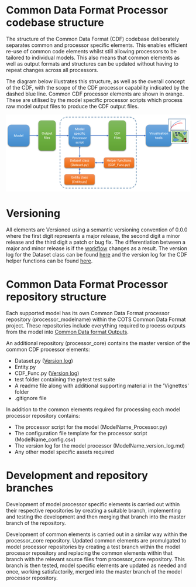# Common Data Format Processor codebase structure

The structure of the Common Data Format (CDF) codebase deliberately separates common and processor specific elements. 
This enables efficient re-use of common code elements whilst still allowing processors to be tailored to individual 
models. This also means that common elements as well as output formats and structures can be updated without having to 
repeat changes across all processors.

The diagram below illustrates this structure, as well as the overall concept of the CDF, with the scope of the CDF 
processor capability indicated by the dashed blue line. Common CDF processor elements are shown in orange. These are 
utilised by the model specific processor scripts which process raw model output files to produce the CDF output files. 

![](OverallConcept.png)

# Versioning

All elements are Versioned using a semantic versioning convention of 0.0.0 where the first digit represents a major 
release, the second digit a minor release and the third digit a patch or bug fix. The differentiation between a major 
and minor release is if the [workflow](DetailedWorkflow.md) changes as a result. 
The version log for the Dataset class can be found [here](Dataset_version_log.md) and the version log for the CDF 
helper functions can be found [here](CDF_Func_version_log.md).

# Common Data Format Processor repository structure

Each supported model has its own Common Data Format processor repository (processor_modelname) within the COTS 
Common Data Format project. These repositories include everything required to process outputs from the model into 
[Common Data format Outputs](CDFOutputs.md). 

An additional repository (processor_core) contains the master version of the common CDF processor elements:
- Dataset.py ([Version log](Dataset_version_log.md))
- Entity.py
- CDF_Func.py ([Version log](CDF_Func_version_log.md))
- test folder containing the pytest test suite
- A readme file along with additional supporting material in the 'Vignettes' folder
- .gitignore file

In addition to the common elements required for processing each model processor repository contains:
- The processor script for the model (ModelName_Processor.py)
- The configuration file template for the processor script (ModelName_config.csv)
- The version log for the model processor (ModelName_version_log.md)
- Any other model specific assets required

# Development and repository branches

Development of model processor specific elements is carried out within their respective repositories by creating
a suitable branch, implementing and testing the development and then merging that branch into the master branch of 
the repository.

Development of common elements is carried out in a similar way within the processor_core repository. Updated common
elements are promulgated to model processor repositories by creating a test branch within the model processor 
repository and replacing the common elements within that branch with the relevant source files from processor_core 
repository. This branch is then tested, model specific elements are updated as needed and once, working satisfactorily, 
merged into the master branch of the model processor repository.
